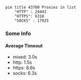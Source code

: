 
```mermaid
pie title 43700 Proxies in list
    "HTTP" : 24441
    "HTTPS": 6318
    "SOCKS" : 17925
```

### Some Info
#### Average Timeout

- mixed: 3.0s
- http: 1.5s
- https: 8.6s
- socks: 6.3s